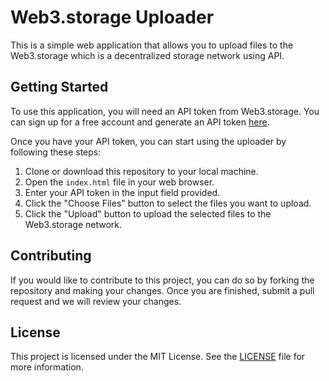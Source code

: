 # Web3.storage Uploader

This is a simple web application that allows you to upload files to the Web3.storage which is a decentralized storage network using API.

## Getting Started

To use this application, you will need an API token from Web3.storage. You can sign up for a free account and generate an API token [here](https://web3.storage/).

Once you have your API token, you can start using the uploader by following these steps:

1. Clone or download this repository to your local machine.
2. Open the `index.html` file in your web browser.
3. Enter your API token in the input field provided.
4. Click the "Choose Files" button to select the files you want to upload.
5. Click the "Upload" button to upload the selected files to the Web3.storage network.

## Contributing

If you would like to contribute to this project, you can do so by forking the repository and making your changes. Once you are finished, submit a pull request and we will review your changes.

## License

This project is licensed under the MIT License. See the [LICENSE](LICENSE) file for more information.
